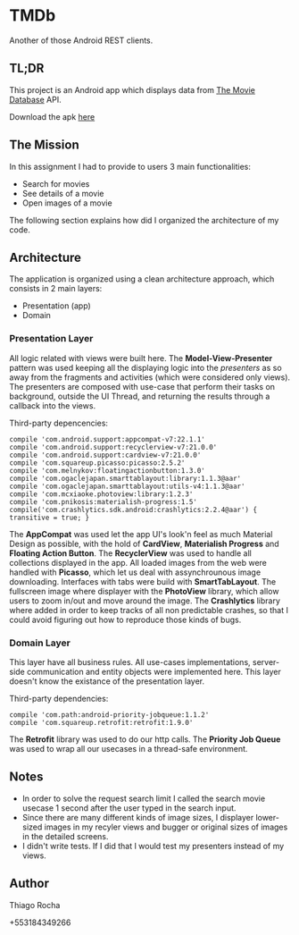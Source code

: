 # TMDb
Another of those Android REST clients.

## TL;DR
This project is an Android app which displays data from [The Movie Database](https://www.themoviedb.org) API.

Download the apk [here](https://github.com/thiagokimo/TMDb/blob/master/release/app-debug.apk?raw=true)

## The Mission
In this assignment I had to provide to users 3 main functionalities:

- Search for movies
- See details of a movie
- Open images of a movie

The following section explains how did I organized the architecture of my code.

## Architecture
The application is organized using a clean architecture approach, which consists in 2 main layers:

- Presentation (app)
- Domain

### Presentation Layer
All logic related with views were built here. The **Model-View-Presenter** pattern was used keeping all the displaying logic into the *presenters* as so away from the fragments and activities (which were considered only views). The presenters are composed with use-case that perform their tasks on background, outside the UI Thread, and returning the results through a callback into the views.

Third-party depencencies:
```
compile 'com.android.support:appcompat-v7:22.1.1'
compile 'com.android.support:recyclerview-v7:21.0.0'
compile 'com.android.support:cardview-v7:21.0.0'
compile 'com.squareup.picasso:picasso:2.5.2'
compile 'com.melnykov:floatingactionbutton:1.3.0'
compile 'com.ogaclejapan.smarttablayout:library:1.1.3@aar'
compile 'com.ogaclejapan.smarttablayout:utils-v4:1.1.3@aar'
compile 'com.mcxiaoke.photoview:library:1.2.3'
compile 'com.pnikosis:materialish-progress:1.5'
compile('com.crashlytics.sdk.android:crashlytics:2.2.4@aar') { transitive = true; }
```

The **AppCompat** was used let the app UI's look'n feel as much Material Design as possible, with the hold of **CardView**, **Materialish Progress** and **Floating Action Button**. The **RecyclerView** was used to handle all collections displayed in the app. All loaded images from the web were handled with **Picasso**, which let us deal with assynchrounous image downloading. Interfaces with tabs were build with **SmartTabLayout**. The fullscreen image where displayer with the **PhotoView** library, which allow users to zoom in/out and move around the image. The **Crashlytics** library where added in order to keep tracks of all non predictable crashes, so that I could avoid figuring out how to reproduce those kinds of bugs.

### Domain Layer
This layer have all business rules. All use-cases implementations, server-side communication and entity objects were implemented here. This layer doesn't know the existance of the presentation layer.

Third-party dependencies:
```
compile 'com.path:android-priority-jobqueue:1.1.2'
compile 'com.squareup.retrofit:retrofit:1.9.0'
```

The **Retrofit** library was used to do our http calls. The **Priority Job Queue** was used to wrap all our usecases in a thread-safe environment.

## Notes

- In order to solve the request search limit I called the search movie usecase 1 second after the user typed in the search input.
- Since there are many different kinds of image sizes, I displayer lower-sized images in my recyler views and bugger or original sizes of images in the detailed screens.
- I didn't write tests. If I did that I would test my presenters instead of my views. 

## Author
Thiago Rocha

+553184349266
